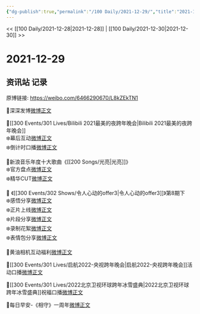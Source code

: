 ```yaml
---
{"dg-publish":true,"permalink":"/100 Daily/2021-12-29/","title":"2021-12-29","created":"2022-12-23T10:27:12.000+08:00","updated":"2023-02-26T00:50:15.000+08:00"}
---
```



<< [[100 Daily/2021-12-28\|2021-12-28]] | [[100 Daily/2021-12-30\|2021-12-30]] >>

# 2021-12-29

## 资讯站 记录

原博链接: https://weibo.com/6466290670/L8kZEkTN1

🌟深深发博[微博正文](https://m.weibo.cn/6466290670/4719859071978396)

🌟[[300 Events/301 Lives/Bilibili 2021最美的夜跨年晚会\|Bilibili 2021最美的夜跨年晚会]]  
❄️幕后互动[微博正文](https://m.weibo.cn/6466290670/4719702922233891)  
❄️倒计时口播[微博正文](https://m.weibo.cn/6466290670/4719728633053296)

🌟新浪音乐年度十大歌曲《[[200 Songs/光亮\|光亮]]》  
❄️官方盘点[微博正文](https://m.weibo.cn/6466290670/4719739899741178)  
❄️精华CUT[微博正文](https://m.weibo.cn/6466290670/4719745393492786)

🌟 《[[300 Events/302 Shows/令人心动的offer3\|令人心动的offer3]]》第8期下  
❄️感悟分享[微博正文](https://m.weibo.cn/6466290670/4719780269131636)  
❄️正片上线[微博正文](https://m.weibo.cn/6466290670/4719843133883441)  
❄️片段分享[微博正文](https://m.weibo.cn/6466290670/4719843838787793)  
❄️录制花絮[微博正文](https://m.weibo.cn/6466290670/4719866282513989)  
❄️表情包分享[微博正文](https://m.weibo.cn/6466290670/4719842512339044)

🌟黄油相机互动福利[微博正文](https://m.weibo.cn/6466290670/4719746765815922)

🌟[[300 Events/301 Lives/启航2022-央视跨年晚会\|启航2022-央视跨年晚会]]活动口播[微博正文](https://m.weibo.cn/6466290670/4719781729535187)

🌟[[300 Events/301 Lives/2022北京卫视环球跨年冰雪盛典\|2022北京卫视环球跨年冰雪盛典]]祝福口播[微博正文](https://m.weibo.cn/6466290670/4719728020687116)

🌟每日早安-《相守》一周年[微博正文](https://m.weibo.cn/6466290670/4719651168454886)
